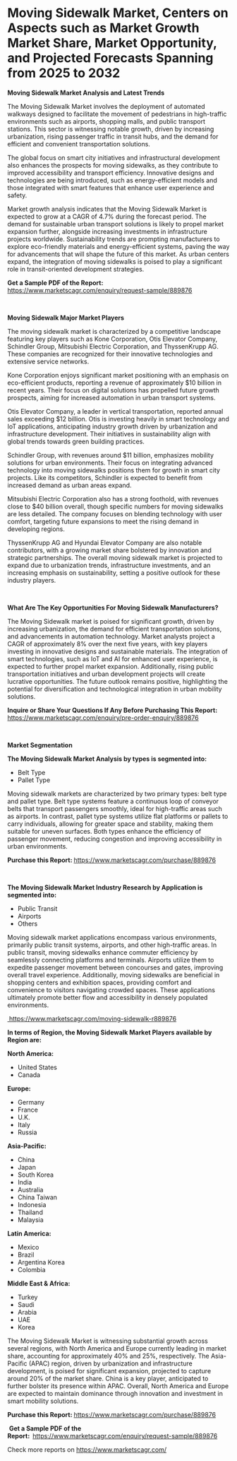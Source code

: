 <p><h1>Moving Sidewalk Market, Centers on Aspects such as Market Growth Market Share, Market Opportunity, and Projected Forecasts Spanning from 2025 to 2032</h1></p><p><strong>Moving Sidewalk Market Analysis and Latest Trends</strong></p>
<p><p>The Moving Sidewalk Market involves the deployment of automated walkways designed to facilitate the movement of pedestrians in high-traffic environments such as airports, shopping malls, and public transport stations. This sector is witnessing notable growth, driven by increasing urbanization, rising passenger traffic in transit hubs, and the demand for efficient and convenient transportation solutions. </p><p>The global focus on smart city initiatives and infrastructural development also enhances the prospects for moving sidewalks, as they contribute to improved accessibility and transport efficiency. Innovative designs and technologies are being introduced, such as energy-efficient models and those integrated with smart features that enhance user experience and safety.</p><p>Market growth analysis indicates that the Moving Sidewalk Market is expected to grow at a CAGR of 4.7% during the forecast period. The demand for sustainable urban transport solutions is likely to propel market expansion further, alongside increasing investments in infrastructure projects worldwide. Sustainability trends are prompting manufacturers to explore eco-friendly materials and energy-efficient systems, paving the way for advancements that will shape the future of this market. As urban centers expand, the integration of moving sidewalks is poised to play a significant role in transit-oriented development strategies.</p></p>
<p><strong>Get a Sample PDF of the Report:&nbsp;</strong> <a href="https://www.marketscagr.com/enquiry/request-sample/889876?utm_campaign=3541&utm_medium=2&utm_source=Github&utm_content=ia&utm_term=08042025&utm_id=moving-sidewalk">https://www.marketscagr.com/enquiry/request-sample/889876</a></p>
<p>&nbsp;</p>
<p><strong>Moving Sidewalk Major Market Players</strong></p>
<p><p>The moving sidewalk market is characterized by a competitive landscape featuring key players such as Kone Corporation, Otis Elevator Company, Schindler Group, Mitsubishi Electric Corporation, and ThyssenKrupp AG. These companies are recognized for their innovative technologies and extensive service networks.</p><p>Kone Corporation enjoys significant market positioning with an emphasis on eco-efficient products, reporting a revenue of approximately $10 billion in recent years. Their focus on digital solutions has propelled future growth prospects, aiming for increased automation in urban transport systems.</p><p>Otis Elevator Company, a leader in vertical transportation, reported annual sales exceeding $12 billion. Otis is investing heavily in smart technology and IoT applications, anticipating industry growth driven by urbanization and infrastructure development. Their initiatives in sustainability align with global trends towards green building practices.</p><p>Schindler Group, with revenues around $11 billion, emphasizes mobility solutions for urban environments. Their focus on integrating advanced technology into moving sidewalks positions them for growth in smart city projects. Like its competitors, Schindler is expected to benefit from increased demand as urban areas expand.</p><p>Mitsubishi Electric Corporation also has a strong foothold, with revenues close to $40 billion overall, though specific numbers for moving sidewalks are less detailed. The company focuses on blending technology with user comfort, targeting future expansions to meet the rising demand in developing regions.</p><p>ThyssenKrupp AG and Hyundai Elevator Company are also notable contributors, with a growing market share bolstered by innovation and strategic partnerships. The overall moving sidewalk market is projected to expand due to urbanization trends, infrastructure investments, and an increasing emphasis on sustainability, setting a positive outlook for these industry players.</p></p>
<p>&nbsp;</p>
<p><strong>What Are The Key Opportunities For Moving Sidewalk Manufacturers?</strong></p>
<p><p>The Moving Sidewalk market is poised for significant growth, driven by increasing urbanization, the demand for efficient transportation solutions, and advancements in automation technology. Market analysts project a CAGR of approximately 8% over the next five years, with key players investing in innovative designs and sustainable materials. The integration of smart technologies, such as IoT and AI for enhanced user experience, is expected to further propel market expansion. Additionally, rising public transportation initiatives and urban development projects will create lucrative opportunities. The future outlook remains positive, highlighting the potential for diversification and technological integration in urban mobility solutions.</p></p>
<p><strong>Inquire or Share Your Questions If Any Before Purchasing This Report:</strong> <a href="https://www.marketscagr.com/enquiry/pre-order-enquiry/889876?utm_campaign=3541&utm_medium=2&utm_source=Github&utm_content=ia&utm_term=08042025&utm_id=moving-sidewalk">https://www.marketscagr.com/enquiry/pre-order-enquiry/889876</a></p>
<p>&nbsp;</p>
<p><strong>Market Segmentation</strong></p>
<p><strong>The Moving Sidewalk Market Analysis by types is segmented into:</strong></p>
<p><ul><li>Belt Type</li><li>Pallet Type</li></ul></p>
<p><p>Moving sidewalk markets are characterized by two primary types: belt type and pallet type. Belt type systems feature a continuous loop of conveyor belts that transport passengers smoothly, ideal for high-traffic areas such as airports. In contrast, pallet type systems utilize flat platforms or pallets to carry individuals, allowing for greater space and stability, making them suitable for uneven surfaces. Both types enhance the efficiency of passenger movement, reducing congestion and improving accessibility in urban environments.</p></p>
<p><strong>Purchase this Report:&nbsp;</strong><a href="https://www.marketscagr.com/purchase/889876?utm_campaign=3541&utm_medium=2&utm_source=Github&utm_content=ia&utm_term=08042025&utm_id=moving-sidewalk">https://www.marketscagr.com/purchase/889876</a></p>
<p>&nbsp;</p>
<p><strong>The Moving Sidewalk Market Industry Research by Application is segmented into:</strong></p>
<p><ul><li>Public Transit</li><li>Airports</li><li>Others</li></ul></p>
<p><p>Moving sidewalk market applications encompass various environments, primarily public transit systems, airports, and other high-traffic areas. In public transit, moving sidewalks enhance commuter efficiency by seamlessly connecting platforms and terminals. Airports utilize them to expedite passenger movement between concourses and gates, improving overall travel experience. Additionally, moving sidewalks are beneficial in shopping centers and exhibition spaces, providing comfort and convenience to visitors navigating crowded spaces. These applications ultimately promote better flow and accessibility in densely populated environments.</p></p>
<p><a href="https://www.marketscagr.com/moving-sidewalk-r889876?utm_campaign=3541&utm_medium=2&utm_source=Github&utm_content=ia&utm_term=08042025&utm_id=moving-sidewalk">&nbsp;https://www.marketscagr.com/moving-sidewalk-r889876</a></p>
<p><strong>In terms of Region, the Moving Sidewalk Market Players available by Region are:</strong></p>
<p>
    <p> <strong> North America: </strong>
        <ul>
            <li>United States</li>
            <li>Canada</li>
        </ul>
        </p> 
    <p> <strong> Europe: </strong>
        <ul>
            <li>Germany</li>
            <li>France</li>
            <li>U.K.</li>
            <li>Italy</li>
            <li>Russia</li>
        </ul>
        </p> 
    <p> <strong> Asia-Pacific: </strong>
        <ul>
            <li>China</li>
            <li>Japan</li>
            <li>South Korea</li>
            <li>India</li>
            <li>Australia</li>
            <li>China Taiwan</li>
            <li>Indonesia</li>
            <li>Thailand</li>
            <li>Malaysia</li>
        </ul>
        </p> 
    <p> <strong> Latin America: </strong>
        <ul>
            <li>Mexico</li>
            <li>Brazil</li>
            <li>Argentina Korea</li>
            <li>Colombia</li>
        </ul>
        </p> 
    <p> <strong> Middle East & Africa: </strong>
        <ul>
            <li>Turkey</li>
            <li>Saudi</li>
            <li>Arabia</li>
            <li>UAE</li>
            <li>Korea</li>
        </ul>
    </p>
    </p>
<p><p>The Moving Sidewalk Market is witnessing substantial growth across several regions, with North America and Europe currently leading in market share, accounting for approximately 40% and 25%, respectively. The Asia-Pacific (APAC) region, driven by urbanization and infrastructure development, is poised for significant expansion, projected to capture around 20% of the market share. China is a key player, anticipated to further bolster its presence within APAC. Overall, North America and Europe are expected to maintain dominance through innovation and investment in smart mobility solutions.</p></p>
<p><strong>Purchase this Report: </strong><a href="https://www.marketscagr.com/purchase/889876?utm_campaign=3541&utm_medium=2&utm_source=Github&utm_content=ia&utm_term=08042025&utm_id=moving-sidewalk">https://www.marketscagr.com/purchase/889876</a></p>
<p>&nbsp;<strong>Get a Sample PDF of the Report:&nbsp;&nbsp;</strong><a href="https://www.marketscagr.com/enquiry/request-sample/889876?utm_campaign=3541&utm_medium=2&utm_source=Github&utm_content=ia&utm_term=08042025&utm_id=moving-sidewalk">https://www.marketscagr.com/enquiry/request-sample/889876</a></p>
<p><strong></strong></p>
<p>Check more reports on <a href="https://www.marketscagr.com/?utm_campaign=3541&utm_medium=2&utm_source=Github&utm_content=ia&utm_term=08042025&utm_id=moving-sidewalk">https://www.marketscagr.com/</a></p>
